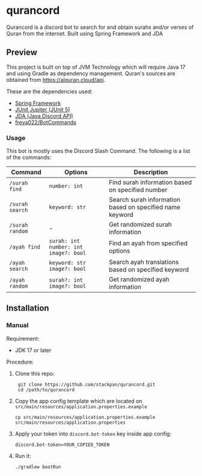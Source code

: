 # qurancord
Qurancord is a discord bot to search for and obtain surahs and/or verses of Quran from the internet. Built using Spring Framework and JDA

## Preview
This project is built on top of JVM Technology which will require Java 17 and using Gradle as dependency management. Quran's sources are obtained from https://alquran.cloud/api.

These are the dependencies used:
- [Spring Framework](https://spring.io/)
- [JUnit Jupiter (JUnit 5)](https://junit.org/junit5)
- [JDA (Java Discord API)](https://github.com/DV8FromTheWorld/JDA)
- [freya022/BotCommands](https://github.com/freya022/BotCommands)

### Usage

This bot is mostly uses the Discord Slash Command. The following is a list of the commands:

| Command          | Options                                   | Description                                              |
|------------------|-------------------------------------------|----------------------------------------------------------|
| `/surah find`    | `number: int`                             | Find surah information based on specified number         |
| `/surah search`  | `keyword: str`                            | Search surah information based on specified name keyword |
| `/surah random`  | -                                         | Get randomized surah information                         |
| `/ayah find`     | `surah: int` `number: int` `image?: bool` | Find an ayah from specified options                      |             |
| `/ayah search`   | `keyword: str` `image?: bool`             | Search ayah translations based on specified keyword      |                      |
| `/ayah random`   | `surah?: int` `image?: bool`              | Get randomized ayah information                          |

## Installation

### Manual
Requirement:
- JDK 17 or later

Procedure:
1. Clone this repo:
   ```
    git clone https://github.com/stackpan/qurancord.git
    cd /path/to/qurancord
   ```
2. Copy the app config template which are located on `src/main/resources/application.properties.example`
   ```shell
   cp src/main/resources/application.properties.example src/main/resources/application.properties
   ```
3. Apply your token into `discord.bot-token` key inside app config:
    ```properties
    discord.bot-token=YOUR_COPIED_TOKEN
    ```
4. Run it:
   ```shell
   ./gradlew bootRun
   ```